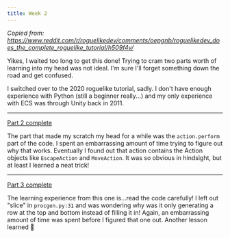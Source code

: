 ```yaml
---
title: Week 2
---
```


*Copied from: https://www.reddit.com/r/roguelikedev/comments/oepgnb/roguelikedev_does_the_complete_roguelike_tutorial/h509f4v/*

Yikes, I waited too long to get this done! Trying to cram two parts worth of learning into my head was not ideal. I'm sure I'll forget something down the road and get confused.

I switched over to the 2020 roguelike tutorial, sadly. I don't have enough experience with Python (still a beginner really...) and my only experience with ECS was through Unity back in 2011.

---

[Part 2 complete](https://github.com/mifuyne/rl-tutorial-2021/tree/96cba8b4a7c648165852f1b9b2989f2b33b7efa5)

The part that made my scratch my head for a while was the `action.perform` part of the code. I spent an embarrassing amount of time trying to figure out why that works. Eventually I found out that action contains the Action objects like `EscapeAction` and `MoveAction`. It was so obvious in hindsight, but at least I learned a neat trick!

---

[Part 3 complete](https://github.com/mifuyne/rl-tutorial-2021/tree/7fa89637312a332c80a62480f0f63028b4de52ef)

The learning experience from this one is...read the code carefully! I left out "slice" in `procgen.py:31` and was wondering why was it only generating a row at the top and bottom instead of filling it in! Again, an embarrassing amount of time was spent before I figured that one out. Another lesson learned 🙂
